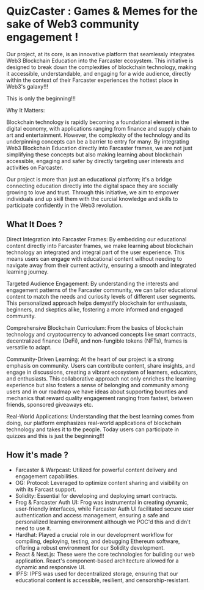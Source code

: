 # QuizCaster : Games & Memes for the sake of Web3 community engagement !

Our project, at its core, is an innovative platform that seamlessly integrates Web3 Blockchain Education into the Farcaster ecosystem. This initiative is designed to break down the complexities of blockchain technology, making it accessible, understandable, and engaging for a wide audience, directly within the context of their Farcaster experiences the hottest place in Web3's galaxy!!!

This is only the beginning!!!

Why It Matters:

Blockchain technology is rapidly becoming a foundational element in the digital economy, with applications ranging from finance and supply chain to art and entertainment. However, the complexity of the technology and its underpinning concepts can be a barrier to entry for many. By integrating Web3 Blockchain Education directly into Farcaster frames, we are not just simplifying these concepts but also making learning about blockchain accessible, engaging and safer by directly targeting user interests and activities on Farcaster.

Our project is more than just an educational platform; it's a bridge connecting education directly into the digital space they are socially growing to  love and trust. Through this initiative, we aim to empower individuals and up skill them with the curcial knowledge and skills to participate confidently in the Web3 revolution.

## What It Does ?

Direct Integration into Farcaster Frames: By embedding our educational content directly into Farcaster frames, we make learning about blockchain technology an integrated and integral part of the user experience. This means users can engage with educational content without needing to navigate away from their current activity, ensuring a smooth and integrated learning journey.

Targeted Audience Engagement: By understanding the interests and engagement patterns of the Farcaster community, we can tailor educational content to match the needs and curiosity levels of different user segments. This personalized approach helps demystify blockchain for enthusiasts, beginners, and skeptics alike, fostering a more informed and engaged community.

Comprehensive Blockchain Curriculum: From the basics of blockchain technology and cryptocurrency to advanced concepts like smart contracts, decentralized finance (DeFi), and non-fungible tokens (NFTs), frames is versatile to adapt.

Community-Driven Learning: At the heart of our project is a strong emphasis on community. Users can contribute content, share insights, and engage in discussions, creating a vibrant ecosystem of learners, educators, and enthusiasts. This collaborative approach not only enriches the learning experience but also fosters a sense of belonging and community among users and in our roadmap we have ideas about supporting bounties and mechanics that reward quality engagement ranging from fastest, between friends, sponsored giveaways etc.

Real-World Applications: Understanding that the best learning comes from doing, our platform emphasizes real-world applications of blockchain technology and takes it to the people. Today users can participate in quizzes and this is just the beginning!!!

## How it's made ?
- Farcaster & Warpcast: Utilized for powerful content delivery and engagement capabilities.
- OG: Protocol: Leveraged to optimize content sharing and visibility on with its Farcast support.
- Solidity: Essential for developing and deploying smart contracts.
- Frog & Farcaster Auth UI: Frog was instrumental in creating dynamic, user-friendly interfaces, while Farcaster Auth UI facilitated secure user authentication and access management, ensuring a safe and personalized learning environment although we POC'd this and didn't need to use it.
- Hardhat: Played a crucial role in our development workflow for compiling, deploying, testing, and debugging Ethereum software, offering a robust environment for our Solidity development.
- React & Next.js: These were the core technologies for building our web application. React's component-based architecture allowed for a dynamic and responsive UI. 
- IPFS: IPFS was used for decentralized storage, ensuring that our educational content is accessible, resilient, and censorship-resistant.

